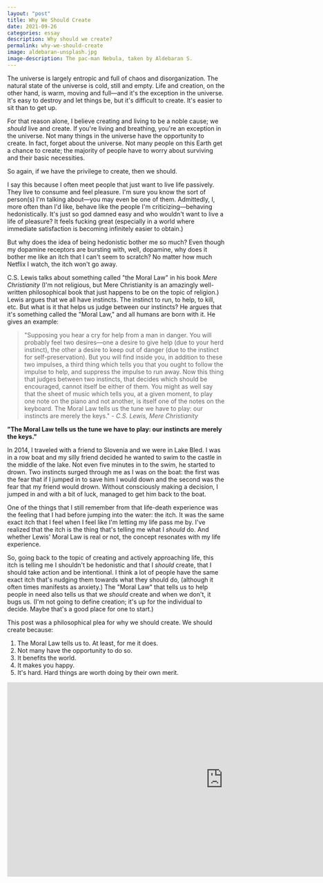 ```yaml
---
layout: "post"
title: Why We Should Create
date: 2021-09-26
categories: essay
description: Why should we create?
permalink: why-we-should-create
image: aldebaran-unsplash.jpg
image-description: The pac-man Nebula, taken by Aldebaran S.
---
```


The universe is largely entropic and full of chaos and disorganization. The natural state of the universe is cold, still and empty. Life and creation, on the other hand, is warm, moving and full—and it's the exception in the universe. It's easy to destroy and let things be, but it's difficult to create. It's easier to sit than to get up.

For that reason alone, I believe creating and living to be a noble cause; we *should* live and create. If you're living and breathing, you're an exception in the universe. Not many things in the universe have the opportunity to create. In fact, forget about the universe. Not many people on this Earth get a chance to create; the majority of people have to worry about surviving and their basic necessities.

So again, if we have the privilege to create, then we should.

I say this because I often meet people that just want to live life passively. They live to consume and feel pleasure. I'm sure you know the sort of person(s) I'm talking about—you may even be one of them. Admittedly, I, more often than I'd like, behave like the people I'm criticizing—behaving hedonistically. It's just so god damned easy and who wouldn't want to live a life of pleasure? It feels fucking great (especially in a world where immediate satisfaction is becoming infinitely easier to obtain.)

But why does the idea of being hedonistic bother me so much? Even though my dopamine receptors are bursting with, well, dopamine, why does it bother me like an itch that I can't seem to scratch? No matter how much Netflix I watch, the itch won't go away.

C.S. Lewis talks about something called "the Moral Law" in his book *Mere Christianity* (I'm not religious, but Mere Christianity is an amazingly well-written philosophical book that just happens to be on the topic of religion.) Lewis argues that we all have instincts. The instinct to run, to help, to kill, etc. But what is it  that helps us judge between our instincts? He argues that it's something called the "Moral Law," and all humans are born with it. He gives an example:

>"Supposing you hear a cry for help from a man in danger. You will probably feel two desires—one a desire to give help (due to your herd instinct), the other a desire to keep out of danger (due to the instinct for self-preservation). But you will find inside you, in addition to these two impulses, a third thing which tells you that you ought to follow the impulse to help, and suppress the impulse to run away. Now this thing that judges between two instincts, that decides which should be encouraged, cannot itself be either of them. You might as well say that the sheet of music which tells you, at a given moment, to play one note on the piano and not another, is itself one of the notes on the keyboard. The Moral Law tells us the tune we have to play: our instincts are merely the keys." - *C.S. Lewis, Mere Christianity*

**"The Moral Law tells us the tune we have to play: our instincts are merely the keys."**

In 2014, I traveled with a friend to Slovenia and we were in Lake Bled. I was in a row boat and my silly friend decided he wanted to swim to the castle in the middle of the lake. Not even five minutes in to the swim, he started to drown. Two instincts surged through me as I was on the boat: the first was the fear that if I jumped in to save him I would down and the second was the fear that my friend would drown. Without consciously making a decision, I jumped in and with a bit of luck, managed to get him back to the boat.

One of the things that I still remember from that life-death experience was the feeling that I had before jumping into the water: the itch. It was the same exact itch that I feel when I feel like I'm letting my life pass me by. I've realized that the itch is the thing that's telling me what I *should* do. And whether Lewis' Moral Law is real or not, the concept resonates with my life experience.

So, going back to the topic of creating and actively approaching life, this itch is telling me I shouldn't be hedonistic and that I *should* create, that I should take action and be intentional. I think a lot of people have the same exact itch that's nudging them towards what they should do, (although it often times manifests as anxiety.) The "Moral Law" that tells us to help people in need also tells us that we *should* create and when we don't, it bugs us. (I'm not going to define creation; it's up for the individual to decide. Maybe that's a good place for one to start.)

This post was a philosophical plea for why we should create. We should create because:

1. The Moral Law tells us to. At least, for me it does.
2. Not many have the opportunity to do so.
3. It benefits the world.
4. It makes you happy.
2. It's hard. Hard things are worth doing by their own merit.

<iframe width="1000px" height="450px" src="https://www.youtube.com/embed/JBxl3qCXbRU" title="YouTube video player" frameborder="0" allow="accelerometer; autoplay; clipboard-write; encrypted-media; gyroscope; picture-in-picture" allowfullscreen></iframe>
